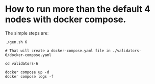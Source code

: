 
# How to run more than the default 4 nodes with docker compose.

The simple steps are:

```
./gen.sh 6

# That will create a docker-compose.yaml file in ./validators-6/docker-compose.yaml

cd validators-6

docker compose up -d
docker compose logs -f

```
